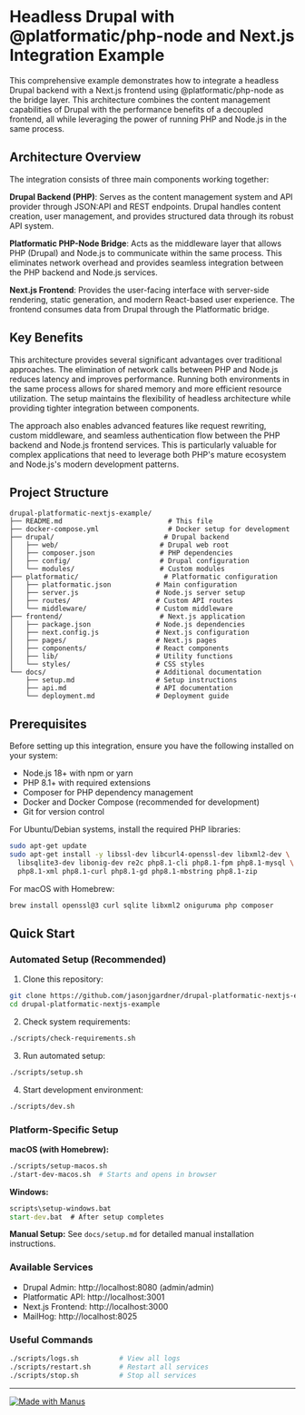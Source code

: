 # Headless Drupal with @platformatic/php-node and Next.js Integration Example

This comprehensive example demonstrates how to integrate a headless Drupal backend with a Next.js frontend using @platformatic/php-node as the bridge layer. This architecture combines the content management capabilities of Drupal with the performance benefits of a decoupled frontend, all while leveraging the power of running PHP and Node.js in the same process.

## Architecture Overview

The integration consists of three main components working together:

**Drupal Backend (PHP)**: Serves as the content management system and API provider through JSON:API and REST endpoints. Drupal handles content creation, user management, and provides structured data through its robust API system.

**Platformatic PHP-Node Bridge**: Acts as the middleware layer that allows PHP (Drupal) and Node.js to communicate within the same process. This eliminates network overhead and provides seamless integration between the PHP backend and Node.js services.

**Next.js Frontend**: Provides the user-facing interface with server-side rendering, static generation, and modern React-based user experience. The frontend consumes data from Drupal through the Platformatic bridge.

## Key Benefits

This architecture provides several significant advantages over traditional approaches. The elimination of network calls between PHP and Node.js reduces latency and improves performance. Running both environments in the same process allows for shared memory and more efficient resource utilization. The setup maintains the flexibility of headless architecture while providing tighter integration between components.

The approach also enables advanced features like request rewriting, custom middleware, and seamless authentication flow between the PHP backend and Node.js frontend services. This is particularly valuable for complex applications that need to leverage both PHP's mature ecosystem and Node.js's modern development patterns.

## Project Structure

```
drupal-platformatic-nextjs-example/
├── README.md                          # This file
├── docker-compose.yml                 # Docker setup for development
├── drupal/                           # Drupal backend
│   ├── web/                         # Drupal web root
│   ├── composer.json                # PHP dependencies
│   ├── config/                      # Drupal configuration
│   └── modules/                     # Custom modules
├── platformatic/                     # Platformatic configuration
│   ├── platformatic.json           # Main configuration
│   ├── server.js                   # Node.js server setup
│   ├── routes/                     # Custom API routes
│   └── middleware/                 # Custom middleware
├── frontend/                        # Next.js application
│   ├── package.json                # Node.js dependencies
│   ├── next.config.js              # Next.js configuration
│   ├── pages/                      # Next.js pages
│   ├── components/                 # React components
│   ├── lib/                        # Utility functions
│   └── styles/                     # CSS styles
└── docs/                           # Additional documentation
    ├── setup.md                    # Setup instructions
    ├── api.md                      # API documentation
    └── deployment.md               # Deployment guide
```

## Prerequisites

Before setting up this integration, ensure you have the following installed on your system:

- Node.js 18+ with npm or yarn
- PHP 8.1+ with required extensions
- Composer for PHP dependency management
- Docker and Docker Compose (recommended for development)
- Git for version control

For Ubuntu/Debian systems, install the required PHP libraries:

```bash
sudo apt-get update
sudo apt-get install -y libssl-dev libcurl4-openssl-dev libxml2-dev \
  libsqlite3-dev libonig-dev re2c php8.1-cli php8.1-fpm php8.1-mysql \
  php8.1-xml php8.1-curl php8.1-gd php8.1-mbstring php8.1-zip
```

For macOS with Homebrew:

```bash
brew install openssl@3 curl sqlite libxml2 oniguruma php composer
```

## Quick Start

### Automated Setup (Recommended)

1. Clone this repository:
```bash
git clone https://github.com/jasonjgardner/drupal-platformatic-nextjs-example.git
cd drupal-platformatic-nextjs-example
```

2. Check system requirements:
```bash
./scripts/check-requirements.sh
```

3. Run automated setup:
```bash
./scripts/setup.sh
```

4. Start development environment:
```bash
./scripts/dev.sh
```

### Platform-Specific Setup

**macOS (with Homebrew):**
```bash
./scripts/setup-macos.sh
./start-dev-macos.sh  # Starts and opens in browser
```

**Windows:**
```cmd
scripts\setup-windows.bat
start-dev.bat  # After setup completes
```

**Manual Setup:**
See `docs/setup.md` for detailed manual installation instructions.

### Available Services
- Drupal Admin: http://localhost:8080 (admin/admin)
- Platformatic API: http://localhost:3001
- Next.js Frontend: http://localhost:3000
- MailHog: http://localhost:8025

### Useful Commands
```bash
./scripts/logs.sh          # View all logs
./scripts/restart.sh       # Restart all services
./scripts/stop.sh          # Stop all services
```

---

[![Made with Manus](https://github.com/user-attachments/assets/08f88b07-171b-4a89-94fc-abbf8f38319e)](https://manus.im/share/aCesEV3sndSWZ3B31WMI7u?replay=1)



